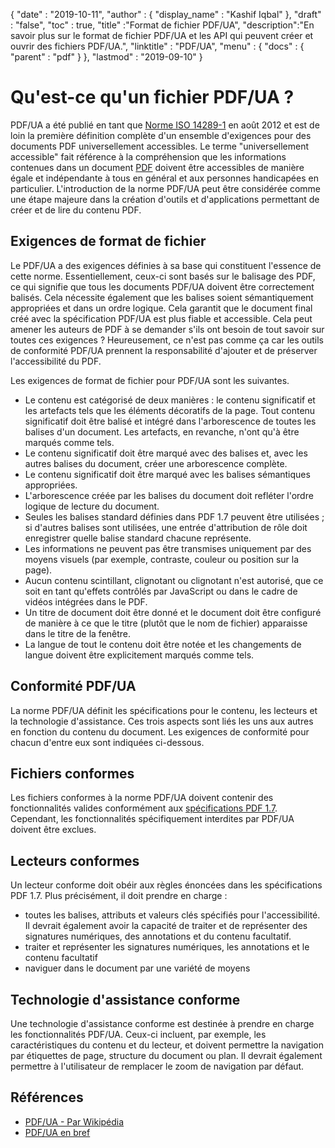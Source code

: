 {
  "date" : "2019-10-11",
  "author" : {
    "display_name" : "Kashif Iqbal"
},
  "draft" : "false",
  "toc" : true,
  "title" :"Format de fichier PDF/UA",
  "description":"En savoir plus sur le format de fichier PDF/UA et les API qui peuvent créer et ouvrir des fichiers PDF/UA.",
  "linktitle" : "PDF/UA",
  "menu" : {
    "docs" : {
      "parent" : "pdf"
}
},
  "lastmod" : "2019-09-10"
}

# Qu'est-ce qu'un fichier PDF/UA ? #

PDF/UA a été publié en tant que [Norme ISO 14289-1](https://en.wikipedia.org/wiki/ISO_14289) en août 2012 et est de loin la première définition complète d'un ensemble d'exigences pour des documents PDF universellement accessibles. Le terme "universellement accessible" fait référence à la compréhension que les informations contenues dans un document [PDF](/fr/pdf/) doivent être accessibles de manière égale et indépendante à tous en général et aux personnes handicapées en particulier. L'introduction de la norme PDF/UA peut être considérée comme une étape majeure dans la création d'outils et d'applications permettant de créer et de lire du contenu PDF.

## Exigences de format de fichier ##

Le PDF/UA a des exigences définies à sa base qui constituent l'essence de cette norme. Essentiellement, ceux-ci sont basés sur le balisage des PDF, ce qui signifie que tous les documents PDF/UA doivent être correctement balisés. Cela nécessite également que les balises soient sémantiquement appropriées et dans un ordre logique. Cela garantit que le document final créé avec la spécification PDF/UA est plus fiable et accessible. Cela peut amener les auteurs de PDF à se demander s'ils ont besoin de tout savoir sur toutes ces exigences ? Heureusement, ce n'est pas comme ça car les outils de conformité PDF/UA prennent la responsabilité d'ajouter et de préserver l'accessibilité du PDF.

Les exigences de format de fichier pour PDF/UA sont les suivantes.

* Le contenu est catégorisé de deux manières : le contenu significatif et les artefacts tels que les éléments décoratifs de la page. Tout contenu significatif doit être balisé et intégré dans l'arborescence de toutes les balises d'un document. Les artefacts, en revanche, n'ont qu'à être marqués comme tels.
* Le contenu significatif doit être marqué avec des balises et, avec les autres balises du document, créer une arborescence complète.
* Le contenu significatif doit être marqué avec les balises sémantiques appropriées.
* L'arborescence créée par les balises du document doit refléter l'ordre logique de lecture du document.
* Seules les balises standard définies dans PDF 1.7 peuvent être utilisées ; si d'autres balises sont utilisées, une entrée d'attribution de rôle doit enregistrer quelle balise standard chacune représente.
* Les informations ne peuvent pas être transmises uniquement par des moyens visuels (par exemple, contraste, couleur ou position sur la page).
* Aucun contenu scintillant, clignotant ou clignotant n'est autorisé, que ce soit en tant qu'effets contrôlés par JavaScript ou dans le cadre de vidéos intégrées dans le PDF.
* Un titre de document doit être donné et le document doit être configuré de manière à ce que le titre (plutôt que le nom de fichier) apparaisse dans le titre de la fenêtre.
* La langue de tout le contenu doit être notée et les changements de langue doivent être explicitement marqués comme tels.

## Conformité PDF/UA ##

La norme PDF/UA définit les spécifications pour le contenu, les lecteurs et la technologie d'assistance. Ces trois aspects sont liés les uns aux autres en fonction du contenu du document. Les exigences de conformité pour chacun d'entre eux sont indiquées ci-dessous.

## Fichiers conformes ##

Les fichiers conformes à la norme PDF/UA doivent contenir des fonctionnalités valides conformément aux [spécifications PDF 1.7](https://opensource.adobe.com/dc-acrobat-sdk-docs/standards/pdfstandards/pdf/PDF32000_2008.pdf). Cependant, les fonctionnalités spécifiquement interdites par PDF/UA doivent être exclues.

## Lecteurs conformes ##

Un lecteur conforme doit obéir aux règles énoncées dans les spécifications PDF 1.7. Plus précisément, il doit prendre en charge :

* toutes les balises, attributs et valeurs clés spécifiés pour l'accessibilité. Il devrait également avoir la capacité de traiter et de représenter des signatures numériques, des annotations et du contenu facultatif.
* traiter et représenter les signatures numériques, les annotations et le contenu facultatif
* naviguer dans le document par une variété de moyens

## Technologie d'assistance conforme ##

Une technologie d'assistance conforme est destinée à prendre en charge les fonctionnalités PDF/UA. Ceux-ci incluent, par exemple, les caractéristiques du contenu et du lecteur, et doivent permettre la navigation par étiquettes de page, structure du document ou plan. Il devrait également permettre à l'utilisateur de remplacer le zoom de navigation par défaut.

## Références ##

* [PDF/UA - Par Wikipédia](https://en.wikipedia.org/wiki/PDF/UA)
* [PDF/UA en bref](https://pdfa.org/pdfua-in-a-nutshell/)

